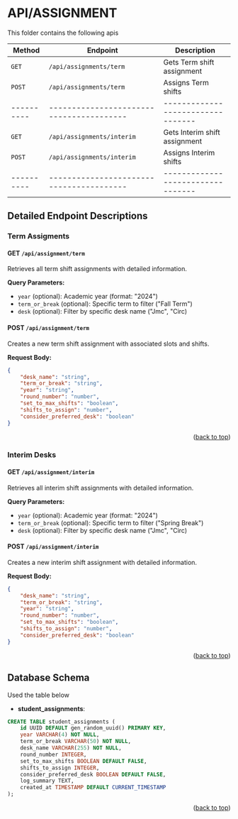 <a id="readme-top"></a>

# API/ASSIGNMENT

This folder contains the following apis

| Method   | Endpoint                               | Description                     |
|----------|----------------------------------------|---------------------------------|
| `GET`    | `/api/assignments/term`                | Gets Term shift assignment      |
| `POST`   | `/api/assignments/term`                | Assigns Term shifts             |
|----------|----------------------------------------|---------------------------------|
| `GET`    | `/api/assignments/interim`             | Gets Interim shift assignment   |
| `POST`   | `/api/assignments/interim`             | Assigns Interim shifts          |
|----------|----------------------------------------|---------------------------------|

## Detailed Endpoint Descriptions

### Term Assigments

#### GET `/api/assignment/term`

Retrieves all term shift assignments with detailed information.

**Query Parameters:**
- `year` (optional): Academic year (format: "2024")
- `term_or_break` (optional): Specific term to filter ("Fall Term")
- `desk` (optional): Filter by specific desk name ("Jmc", "Circ)


#### POST `/api/assignment/term`

Creates a new term shift assignment with associated slots and shifts.

**Request Body:**
```json
{
    "desk_name": "string",
    "term_or_break": "string",
    "year": "string",
    "round_number": "number",
    "set_to_max_shifts": "boolean",
    "shifts_to_assign": "number",
    "consider_preferred_desk": "boolean"
}
```


<p align="right">(<a href="#readme-top">back to top</a>)</p>

### Interim Desks

#### GET `/api/assignment/interim`

Retrieves all interim shift assignments with detailed information.

**Query Parameters:**
- `year` (optional): Academic year (format: "2024")
- `term_or_break` (optional): Specific term to filter ("Spring Break")
- `desk` (optional): Filter by specific desk name ("Jmc", "Circ)


#### POST `/api/assignment/interim`

Creates a new interim shift assignment with detailed information.

**Request Body:**
```json
{
    "desk_name": "string",
    "term_or_break": "string",
    "year": "string",
    "round_number": "number",
    "set_to_max_shifts": "boolean",
    "shifts_to_assign": "number",
    "consider_preferred_desk": "boolean"
}
```

<p align="right">(<a href="#readme-top">back to top</a>)</p>

## Database Schema

Used the table below
- **student_assignments**:
```sql
CREATE TABLE student_assignments (
    id UUID DEFAULT gen_random_uuid() PRIMARY KEY,
    year VARCHAR(4) NOT NULL,
    term_or_break VARCHAR(50) NOT NULL,
    desk_name VARCHAR(255) NOT NULL,
    round_number INTEGER,
    set_to_max_shifts BOOLEAN DEFAULT FALSE,
    shifts_to_assign INTEGER,
    consider_preferred_desk BOOLEAN DEFAULT FALSE,
    log_summary TEXT,
    created_at TIMESTAMP DEFAULT CURRENT_TIMESTAMP
);
```

<p align="right">(<a href="#readme-top">back to top</a>)</p>

